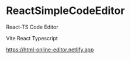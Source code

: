 # ReactSimpleCodeEditor
React-TS Code Editor 


Vite 
React Typescript 

https://html-online-editor.netlify.app
